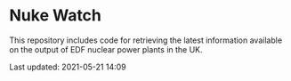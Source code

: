 # Nuke Watch

This repository includes code for retrieving the latest information available on the output of EDF nuclear power plants in the UK.

Last updated: 2021-05-21 14:09